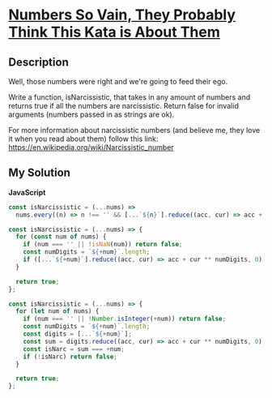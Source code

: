 # [Numbers So Vain, They Probably Think This Kata is About Them](https://www.codewars.com/kata/565225029bcf176687000022)

## Description

Well, those numbers were right and we're going to feed their ego.

Write a function, isNarcissistic, that takes in any amount of numbers and returns true if all the numbers are narcissistic. Return false for invalid arguments (numbers passed in as strings are ok).

For more information about narcissistic numbers (and believe me, they love it when you read about them) follow this link: https://en.wikipedia.org/wiki/Narcissistic_number

## My Solution

**JavaScript**

```js
const isNarcissistic = (...nums) =>
  nums.every((n) => n !== '' && [...`${n}`].reduce((acc, cur) => acc + cur ** `${n}`.length, 0) == n);
```

```js
const isNarcissistic = (...nums) => {
  for (const num of nums) {
    if (num === '' || !isNaN(num)) return false;
    const numDigits = `${+num}`.length;
    if ([...`${+num}`].reduce((acc, cur) => acc + cur ** numDigits, 0) !== +num) return false;
  }

  return true;
};
```

```js
const isNarcissistic = (...nums) => {
  for (let num of nums) {
    if (num === '' || !Number.isInteger(+num)) return false;
    const numDigits = `${+num}`.length;
    const digits = [...`${+num}`];
    const sum = digits.reduce((acc, cur) => acc + cur ** numDigits, 0);
    const isNarc = sum === +num;
    if (!isNarc) return false;
  }

  return true;
};
```
